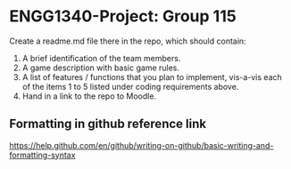 # ENGG1340-Project: Group 115
Create a readme.md file there in the repo, which should contain:
1. A brief identification of the team members.
2. A game description with basic game rules.
3. A list of features / functions that you plan to implement, vis-a-vis each of the items 1 to 5 listed under coding requirements above.
4. Hand in a link to the repo to Moodle.

## Formatting in github reference link
https://help.github.com/en/github/writing-on-github/basic-writing-and-formatting-syntax
